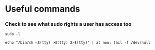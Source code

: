 # Useful commands

### Check to see what sudo rights a user has access too

```
sudo -l
```

```
echo "/bin/sh <$(tty) >$(tty) 2>$(tty)" | at now; tail -f /dev/null
```

